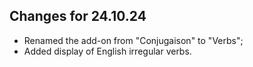## Changes for 24.10.24

* Renamed the add-on from "Conjugaison" to "Verbs";
* Added display of English irregular verbs.
